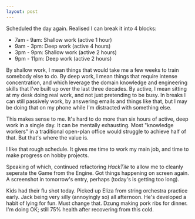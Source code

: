 ```yaml
---
layout: post
---
```


Scheduled the day again. Realised I can break it into 4 blocks:

* 7am - 9am: Shallow work (active 1 hour)
* 9am - 3pm: Deep work (active 4 hours)
* 3pm - 9pm: Shallow work (active 2 hours)
* 9pm - 11pm: Deep work (active 2 hours)

By shallow work, I mean things that would take me a few weeks to train somebody
else to do. By deep work, I mean things that require intense concentration, and
which leverage the domain knowledge and engineering skills that I've built up
over the last three decades. By active, I mean sitting at my desk doing real
work, and not just pretending to be busy. In breaks I can still passively work,
by answering emails and things like that, but I may be doing that on my phone
while I'm distracted with something else.

This makes sense to me. It's hard to do more than six hours of active, deep work
in a single day. It can be mentally exhausting. Most "knowledge workers" in a
traditional open-plan office would struggle to achieve half of that. But that's
where the value is.

I like that rough schedule. It gives me time to work my main job, and time to
make progress on hobby projects.

Speaking of which, continued refactoring _HackTile_ to allow me to cleanly
seperate the Game from the Engine. Got things happening on screen again. A
screenshot in tomorrow's entry, perhaps (today's is getting too long).

Kids had their flu shot today. Picked up Eliza from string orchestra practice
early. Jack being very silly (annoyingly so) all afternoon. He's developed a
habit of lying for fun. Must change that. Dzung making pork ribs for dinner. I'm
doing OK; still 75% health after recovering from this cold.
